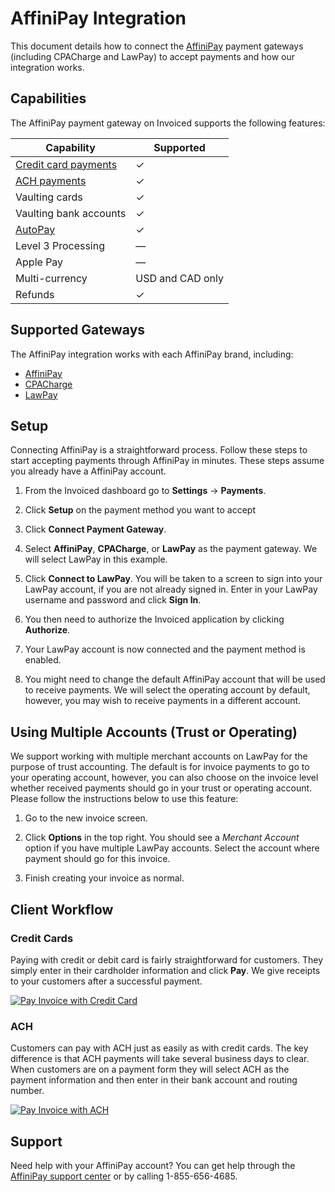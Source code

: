 # AffiniPay Integration

This document details how to connect the [AffiniPay](https://affinipay.com) payment gateways (including CPACharge and LawPay) to accept payments and how our integration works.

## Capabilities

The AffiniPay payment gateway on Invoiced supports the following features:

Capability | Supported
-----------|------------
[Credit card payments](/resources/docs/payments/card) | &#10003;
[ACH payments](/resources/docs/payments/ach) | &#10003;
Vaulting cards | &#10003;
Vaulting bank accounts | &#10003;
[AutoPay](/resources/docs/payments/autopay) | &#10003;
Level 3 Processing | &mdash;
Apple Pay | &mdash;
Multi-currency | USD and CAD only
Refunds | &#10003;

## Supported Gateways

The AffiniPay integration works with each AffiniPay brand, including:

- [AffiniPay](https://affinipay.com)
- [CPACharge](https://cpacharge.com)
- [LawPay](https://lawpay.com)

## Setup

Connecting AffiniPay is a straightforward process. Follow these steps to start accepting payments through AffiniPay in minutes. These steps assume you already have a AffiniPay account.

1. From the Invoiced dashboard go to **Settings** &rarr; **Payments**.

2. Click **Setup** on the payment method you want to accept

3. Click **Connect Payment Gateway**.

4. Select **AffiniPay**, **CPACharge**, or **LawPay** as the payment gateway. We will select LawPay in this example.

5. Click **Connect to LawPay**. You will be taken to a screen to sign into your LawPay account, if you are not already signed in. Enter in your LawPay username and password and click **Sign In**.

6. You then need to authorize the Invoiced application by clicking  **Authorize**.

7. Your LawPay account is now connected and the payment method is enabled.

8. You might need to change the default AffiniPay account that will be used to receive payments. We will select the operating account by default, however, you may wish to receive payments in a different account.

## Using Multiple Accounts (Trust or Operating)

We support working with multiple merchant accounts on LawPay for the purpose of trust accounting. The default is for invoice payments to go to your operating account, however, you can also choose on the invoice level whether received payments should go in your trust or operating account. Please follow the instructions below to use this feature:

1. Go to the new invoice screen.

2. Click **Options** in the top right. You should see a *Merchant Account* option if you have multiple LawPay accounts. Select the account where payment should go for this invoice.

4. Finish creating your invoice as normal.

## Client Workflow

### Credit Cards

Paying with credit or debit card is fairly straightforward for customers. They simply enter in their cardholder information and click **Pay**. We give receipts to your customers after a successful payment.

[![Pay Invoice with Credit Card](/docs/img/pay-invoice-credit-card.png)](/docs/img/pay-invoice-credit-card.png)

### ACH

Customers can pay with ACH just as easily as with credit cards. The key difference is that ACH payments will take several business days to clear. When customers are on a payment form they will select ACH as the payment information and then enter in their bank account and routing number.

[![Pay Invoice with ACH](/docs/img/pay-invoice-ach.png)](/docs/img/pay-invoice-ach.png)

## Support

Need help with your AffiniPay account? You can get help through the [AffiniPay support center](https://affinipay.com/support/) or by calling 1-855-656-4685.